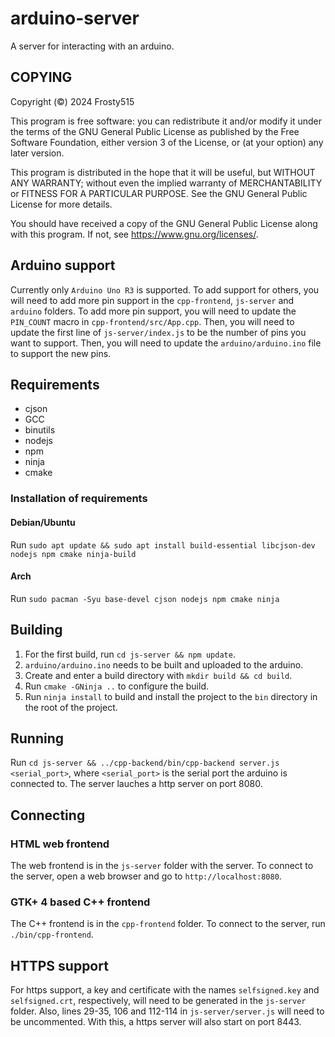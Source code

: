 # arduino-server

A server for interacting with an arduino.

## COPYING

Copyright (©) 2024  Frosty515

This program is free software: you can redistribute it and/or modify
it under the terms of the GNU General Public License as published by
the Free Software Foundation, either version 3 of the License, or
(at your option) any later version.

This program is distributed in the hope that it will be useful,
but WITHOUT ANY WARRANTY; without even the implied warranty of
MERCHANTABILITY or FITNESS FOR A PARTICULAR PURPOSE.  See the
GNU General Public License for more details.

You should have received a copy of the GNU General Public License
along with this program.  If not, see <https://www.gnu.org/licenses/>.

## Arduino support

Currently only `Arduino Uno R3` is supported. To add support for others, you will need to add more pin support in the `cpp-frontend`, `js-server` and `arduino` folders.
To add more pin support, you will need to update the `PIN_COUNT` macro in `cpp-frontend/src/App.cpp`. Then, you will need to update the first line of `js-server/index.js` to be the number of pins you want to support. Then, you will need to update the `arduino/arduino.ino` file to support the new pins.

## Requirements

- cjson
- GCC
- binutils
- nodejs
- npm
- ninja
- cmake

### Installation of requirements

#### Debian/Ubuntu

Run `sudo apt update && sudo apt install build-essential libcjson-dev nodejs npm cmake ninja-build`

#### Arch

Run `sudo pacman -Syu base-devel cjson nodejs npm cmake ninja`

## Building

1. For the first build, run `cd js-server && npm update`.
2. `arduino/arduino.ino` needs to be built and uploaded to the arduino.
3. Create and enter a build directory with `mkdir build && cd build`.
4. Run `cmake -GNinja ..` to configure the build.
5. Run `ninja install` to build and install the project to the `bin` directory in the root of the project.

## Running

Run `cd js-server && ../cpp-backend/bin/cpp-backend server.js <serial_port>`, where `<serial_port>` is the serial port the arduino is connected to.
The server lauches a http server on port 8080.

## Connecting

### HTML web frontend

The web frontend is in the `js-server` folder with the server. To connect to the server, open a web browser and go to `http://localhost:8080`.

### GTK+ 4 based C++ frontend

The C++ frontend is in the `cpp-frontend` folder. To connect to the server, run `./bin/cpp-frontend`.

## HTTPS support

For https support, a key and certificate with the names `selfsigned.key` and `selfsigned.crt`, respectively, will need to be generated in the `js-server` folder. Also, lines 29-35, 106 and 112-114 in `js-server/server.js` will need to be uncommented. With this, a https server will also start on port 8443.
